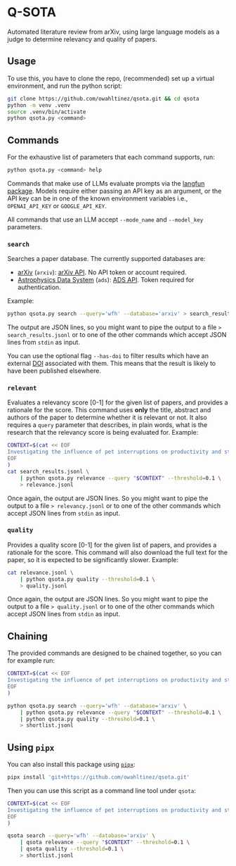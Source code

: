 # Q-SOTA

Automated literature review from arXiv, using large language models as a judge to determine
relevancy and quality of papers.

## Usage

To use this, you have to clone the repo, (recommended) set up a virtual environment, and run the
python script:

```bash
git clone https://github.com/owahltinez/qsota.git && cd qsota
python -m venv .venv
source .venv/bin/activate
python qsota.py <command>
```

## Commands

For the exhaustive list of parameters that each command supports, run:

```bash
python qsota.py <command> help
```

Commands that make use of LLMs evaluate prompts via the
[langfun package](https://pypi.org/project/langfun/). Models require either passing an API key as
an argument, or the API key can be in one of the known environment variables i.e., `OPENAI_API_KEY`
or `GOOGLE_API_KEY`.

All commands that use an LLM accept `--mode_name` and `--model_key` parameters.

### `search`

Searches a paper database. The currently supported databases are:

* [arXiv][arxiv] (`arxiv`): [arXiv API][arxiv-api]. No API token or account required.
* [Astrophysics Data System][ads] (`ads`): [ADS API][ads-api]. Token required for authentication.

Example:

```bash
python qsota.py search --query='wfh' --database='arxiv' > search_results.jsonl
```

The output are JSON lines, so you might want to pipe the output to a file `> search_results.jsonl`
or to one of the other commands which accept JSON lines from `stdin` as input.

You can use the optional flag `--has-doi` to filter results which have an external
[DOI](https://doi.org) associated with them. This means that the result is likely to have been
published elsewhere.

[arxiv]: https://arxiv.org/
[arxiv-api]: https://info.arxiv.org/help/api/index.html
[ads]: https://ui.adsabs.harvard.edu/
[ads-api]: https://github.com/adsabs/adsabs-dev-api

### `relevant`

Evaluates a relevancy score [0-1] for the given list of papers, and provides a rationale for the
score. This command uses **only** the title, abstract and authors of the paper to determine whether
it is relevant or not. It also requires a `query` parameter that describes, in plain words, what
is the research that the relevancy score is being evaluated for. Example:

```bash
CONTEXT=$(cat << EOF
Investigating the influence of pet interruptions on productivity and stress levels in remote work.
EOF
)
cat search_results.jsonl \
    | python qsota.py relevance --query "$CONTEXT" --threshold=0.1 \
    > relevance.jsonl
```

Once again, the output are JSON lines. So you might want to pipe the output to a file
`> relevancy.jsonl` or to one of the other commands which accept JSON lines from `stdin` as input.

### `quality`

Provides a quality score [0-1] for the given list of papers, and provides a rationale for the score.
This command will also download the full text for the paper, so it is expected to be significantly
slower. Example:

```bash
cat relevance.jsonl \
    | python qsota.py quality --threshold=0.1 \
    > quality.jsonl
```

Once again, the output are JSON lines. So you might want to pipe the output to a file
`> quality.jsonl` or to one of the other commands which accept JSON lines from `stdin` as input.

## Chaining

The provided commands are designed to be chained together, so you can for example run:

```bash
CONTEXT=$(cat << EOF
Investigating the influence of pet interruptions on productivity and stress levels in remote work.
EOF
)

python qsota.py search --query='wfh' --database='arxiv' \
    | python qsota.py relevance --query "$CONTEXT" --threshold=0.1 \
    | python qsota.py quality --threshold=0.1 \
    > shortlist.jsonl
```

## Using `pipx`

You can also install this package using [`pipx`](https://github.com/pypa/pipx):

```bash
pipx install 'git+https://github.com/owahltinez/qsota.git'
```

Then you can use this script as a command line tool under `qsota`:

```bash
CONTEXT=$(cat << EOF
Investigating the influence of pet interruptions on productivity and stress levels in remote work.
EOF
)

qsota search --query='wfh' --database='arxiv' \
    | qsota relevance --query "$CONTEXT" --threshold=0.1 \
    | qsota quality --threshold=0.1 \
    > shortlist.jsonl
```


